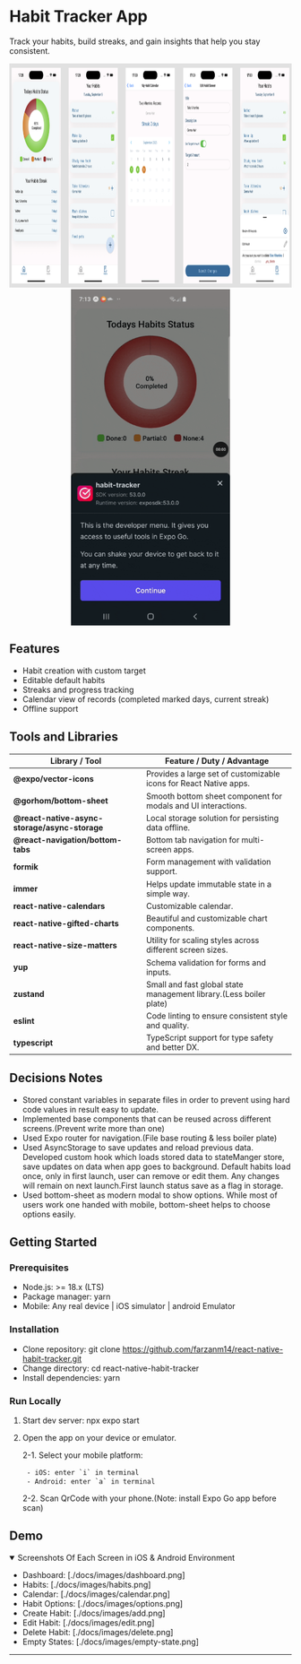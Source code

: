 # Habit Tracker App

Track your habits, build streaks, and gain insights that help you stay consistent.

<img style="height: 400px;" src="./docs/images/intro.png">
<div style="width:100%; display:flex; justify-content: center; ">
<img style="height: 600px;" src="./docs/demo.gif">
</div>

## Features

- Habit creation with custom target
- Editable default habits
- Streaks and progress tracking
- Calendar view of records (completed marked days, current streak)
- Offline support

## Tools and Libraries

| Library / Tool                                | Feature / Duty / Advantage                                         |
| --------------------------------------------- | ------------------------------------------------------------------ |
| **@expo/vector-icons**                        | Provides a large set of customizable icons for React Native apps.  |
| **@gorhom/bottom-sheet**                      | Smooth bottom sheet component for modals and UI interactions.      |
| **@react-native-async-storage/async-storage** | Local storage solution for persisting data offline.                |
| **@react-navigation/bottom-tabs**             | Bottom tab navigation for multi-screen apps.                       |
| **formik**                                    | Form management with validation support.                           |
| **immer**                                     | Helps update immutable state in a simple way.                      |
| **react-native-calendars**                    | Customizable calendar.                                             |
| **react-native-gifted-charts**                | Beautiful and customizable chart components.                       |
| **react-native-size-matters**                 | Utility for scaling styles across different screen sizes.          |
| **yup**                                       | Schema validation for forms and inputs.                            |
| **zustand**                                   | Small and fast global state management library.(Less boiler plate) |
| **eslint**                                    | Code linting to ensure consistent style and quality.               |
| **typescript**                                | TypeScript support for type safety and better DX.                  |

## Decisions Notes

- Stored constant variables in separate files in order to prevent using hard code values in result easy to update.
- Implemented base components that can be reused across different screens.(Prevent write more than one)
- Used Expo router for navigation.(File base routing & less boiler plate)
- Used AsyncStorage to save updates and reload previous data.
  Developed custom hook which loads stored data to stateManger store, save updates on data when app goes to background.
  Default habits load once, only in first launch, user can remove or edit them. Any changes will remain on next launch.First launch status save as a flag in storage.
- Used bottom-sheet as modern modal to show options. While most of users work one handed with mobile, bottom-sheet helps to choose options easily.

## Getting Started

### Prerequisites

- Node.js: >= 18.x (LTS)
- Package manager: yarn
- Mobile: Any real device | iOS simulator | android Emulator

### Installation

- Clone repository: git clone https://github.com/farzanm14/react-native-habit-tracker.git
- Change directory: cd react-native-habit-tracker
- Install dependencies: yarn

### Run Locally

1.  Start dev server: npx expo start

2.  Open the app on your device or emulator.

    2-1. Select your mobile platform:

         - iOS: enter `i` in terminal
         - Android: enter `a` in terminal

    2-2. Scan QrCode with your phone.(Note: install Expo Go app before scan)

## Demo

<details open="close">
<summary>Screenshots Of Each Screen in iOS & Android Environment </summary>

- Dashboard: [./docs/images/dashboard.png]
- Habits: [./docs/images/habits.png]
- Calendar: [./docs/images/calendar.png]
- Habit Options: [./docs/images/options.png]
- Create Habit: [./docs/images/add.png]
- Edit Habit: [./docs/images/edit.png]
- Delete Habit: [./docs/images/delete.png]
- Empty States: [./docs/images/empty-state.png]
</details>

---
